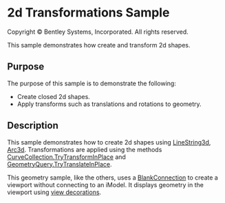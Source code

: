 # 2d Transformations Sample

Copyright © Bentley Systems, Incorporated. All rights reserved.

This sample demonstrates how create and transform 2d shapes.

## Purpose

The purpose of this sample is to demonstrate the following:

* Create closed 2d shapes.
* Apply transforms such as translations and rotations to geometry.

## Description

This sample demonstrates how to create 2d shapes using [LineString3d](https://www.itwinjs.org/reference/core-geometry/curve/linestring3d/), [Arc3d](https://www.itwinjs.org/reference/core-geometry/curve/arc3d/).  Transformations are applied using the methods [CurveCollection.TryTransformInPlace](https://www.itwinjs.org/reference/core-geometry/curve/curvecollection/#trytransforminplace) and [GeometryQuery.TryTranslateInPlace](https://www.itwinjs.org/reference/core-geometry/curve/geometryquery/#trytranslateinplace).

This geometry sample, like the others, uses a [BlankConnection](https://www.itwinjs.org/learning/frontend/blankconnection/) to create a viewport without connecting to an iModel.  It displays geometry in the viewport using [view decorations](https://www.itwinjs.org/learning/frontend/viewdecorations/).
